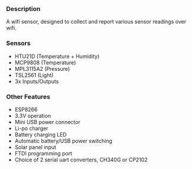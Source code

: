 ### Description

A wifi sensor, designed to collect and report various sensor readings over wifi.

### Sensors

- HTU21D (Temperature + Humidity)
- MCP9808 (Temperature)
- MPL3115A2 (Pressure)
- TSL2561 (Light)
- 3x Inputs/Outputs

### Other Features

- ESP8266
- 3.3V operation
- Mini USB power connector
- Li-po charger
- Battery charging LED
- Automatic battery/USB power switching
- Solar panel input
- FTDI programming port
- Choice of 2 serial uart converters, CH340G or CP2102